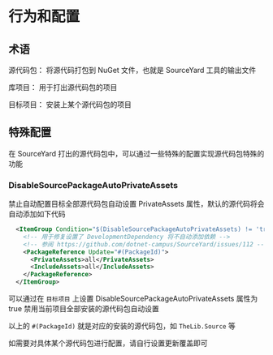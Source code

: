 # 行为和配置

## 术语

源代码包： 将源代码打包到 NuGet 文件，也就是 SourceYard 工具的输出文件

库项目： 用于打出源代码包的项目

目标项目： 安装上某个源代码包的项目

## 特殊配置

在 SourceYard 打出的源代码包中，可以通过一些特殊的配置实现源代码包特殊的功能

### DisableSourcePackageAutoPrivateAssets

禁止自动配置目标全部源代码包自动设置 PrivateAssets 属性，默认的源代码将会自动添加如下代码

```xml
  <ItemGroup Condition="$(DisableSourcePackageAutoPrivateAssets) != 'true'">
    <!-- 用于修复设置了 DevelopmentDependency 将不自动添加依赖 -->
    <!-- 参阅 https://github.com/dotnet-campus/SourceYard/issues/112 -->
    <PackageReference Update="#(PackageId)">
      <PrivateAssets>all</PrivateAssets>
      <IncludeAssets>all</IncludeAssets>
    </PackageReference>
  </ItemGroup>
```

可以通过在 `目标项目` 上设置 DisableSourcePackageAutoPrivateAssets 属性为 true 禁用当前项目全部安装的源代码包自动设置

以上的 `#(PackageId)` 就是对应的安装的源代码包，如 `TheLib.Source` 等

如需要对具体某个源代码包进行配置，请自行设置更新覆盖即可